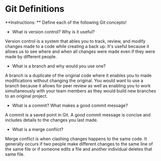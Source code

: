 # Git Definitions

**Instructions: ** Define each of the following Git concepts!

* What is version control?  Why is it useful?

Version control is a system that ables you to track, review, and modify changes made to a code while creating a back up. It's useful because it allows us to see where and when all changes were made even if they were made by different people. 

* What is a branch and why would you use one?

A branch is a duplicate of the original code where it enables you to made modifications without changing the original. You would want to use a branch because it allows for peer review as well as enabling you to work simultaneously with your team members as they would build new branches to an original project.

* What is a commit? What makes a good commit message?

A commit is a saved point in Git. A good commit message is concise and includes details to the changes you last made. 

* What is a merge conflict?

Merge conflict is when clashing changes happens to the same code. It generally occurs if two people make different changes to the same line of the same file or if someone edits a file and another individual deletes that same file. 